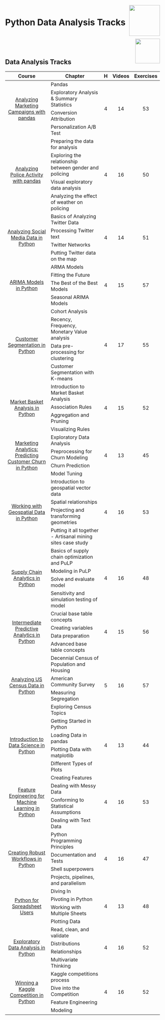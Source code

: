 <img align="right" width="100" src="https://github.com/cs-MohamedAyman/eLearning-Platforms/blob/master/DataCamp-Tracks/org-logos/datacamp.jpg">

# Python Data Analysis Tracks

<br>
<img align="right" width="80" height="80" src="https://github.com/cs-MohamedAyman/eLearning-Platforms/blob/master/DataCamp-Tracks/org-logos/python.jpg">
<br><br>

## Data Analysis Tracks

<table>
    <thead>
        <tr>
            <th width="40%">Course</th>
            <th width="60%">Chapter</th>
            <th>H</th>
            <th>Videos</th>
            <th>Exercises</th>
        </tr>
    </thead>
    <tbody>
            <tr>
                <td rowspan=4 align=center>
<a href="https://learn.datacamp.com/courses/analyzing-marketing-campaigns-with-pandas">Analyzing Marketing Campaigns with pandas</a><br>
                <td align="left">Pandas</td>
                <td rowspan=4 align="center">4</td>
                <td rowspan=4 align="center">14</td>
                <td rowspan=4 align="center">53</td>
                </td>
            </tr>
            <tr>
                <td align="left">Exploratory Analysis & Summary Statistics</td>
            </tr>
            <tr>
                <td align="left">Conversion Attribution</td>
            </tr>
            <tr>
                <td align="left">Personalization A/B Test</td>
            </tr>
            <tr>
                <td rowspan=4 align=center>
<a href="https://learn.datacamp.com/courses/analyzing-police-activity-with-pandas">Analyzing Police Activity with pandas</a><br>
                <td align="left">Preparing the data for analysis</td>
                <td rowspan=4 align="center">4</td>
                <td rowspan=4 align="center">16</td>
                <td rowspan=4 align="center">50</td>
                </td>
            </tr>
            <tr>
                <td align="left">Exploring the relationship between gender and policing</td>
            </tr>
            <tr>
                <td align="left">Visual exploratory data analysis</td>
            </tr>
            <tr>
                <td align="left">Analyzing the effect of weather on policing</td>
            </tr>
            <tr>
                <td rowspan=4 align=center>
<a href="https://learn.datacamp.com/courses/analyzing-social-media-data-in-python">Analyzing Social Media Data in Python</a><br>
                <td align="left">Basics of Analyzing Twitter Data</td>
                <td rowspan=4 align="center">4</td>
                <td rowspan=4 align="center">14</td>
                <td rowspan=4 align="center">51</td>
                </td>
            </tr>
            <tr>
                <td align="left">Processing Twitter text</td>
            </tr>
            <tr>
                <td align="left">Twitter Networks</td>
            </tr>
            <tr>
                <td align="left">Putting Twitter data on the map</td>
            </tr>
            <tr>
                <td rowspan=4 align=center>
<a href="https://learn.datacamp.com/courses/arima-models-in-python">ARIMA Models in Python</a><br>
                <td align="left">ARMA Models</td>
                <td rowspan=4 align="center">4</td>
                <td rowspan=4 align="center">15</td>
                <td rowspan=4 align="center">57</td>
                </td>
            </tr>
            <tr>
                <td align="left">Fitting the Future</td>
            </tr>
            <tr>
                <td align="left">The Best of the Best Models</td>
            </tr>
            <tr>
                <td align="left">Seasonal ARIMA Models</td>
            </tr>
            <tr>
                <td rowspan=4 align=center>
<a href="https://learn.datacamp.com/courses/customer-segmentation-in-python">Customer Segmentation in Python</a><br>
                <td align="left">Cohort Analysis</td>
                <td rowspan=4 align="center">4</td>
                <td rowspan=4 align="center">17</td>
                <td rowspan=4 align="center">55</td>
                </td>
            </tr>
            <tr>
                <td align="left">Recency, Frequency, Monetary Value analysis</td>
            </tr>
            <tr>
                <td align="left">Data pre-processing for clustering</td>
            </tr>
            <tr>
                <td align="left">Customer Segmentation with K-means</td>
            </tr>
            <tr>
                <td rowspan=4 align=center>
<a href="https://learn.datacamp.com/courses/market-basket-analysis-in-python">Market Basket Analysis in Python</a><br>
                <td align="left">Introduction to Market Basket Analysis</td>
                <td rowspan=4 align="center">4</td>
                <td rowspan=4 align="center">15</td>
                <td rowspan=4 align="center">52</td>
                </td>
            </tr>
            <tr>
                <td align="left">Association Rules</td>
            </tr>
            <tr>
                <td align="left">Aggregation and Pruning</td>
            </tr>
            <tr>
                <td align="left">Visualizing Rules</td>
            </tr>
            <tr>
                <td rowspan=4 align=center>
<a href="https://learn.datacamp.com/courses/marketing-analytics-predicting-customer-churn-in-python">Marketing Analytics: Predicting Customer Churn in Python</a><br>
                <td align="left">Exploratory Data Analysis</td>
                <td rowspan=4 align="center">4</td>
                <td rowspan=4 align="center">13</td>
                <td rowspan=4 align="center">45</td>
                </td>
            </tr>
            <tr>
                <td align="left">Preprocessing for Churn Modeling</td>
            </tr>
            <tr>
                <td align="left">Churn Prediction</td>
            </tr>
            <tr>
                <td align="left">Model Tuning</td>
            </tr>
            <tr>
                <td rowspan=4 align=center>
<a href="https://learn.datacamp.com/courses/working-with-geospatial-data-in-python">Working with Geospatial Data in Python</a><br>
                <td align="left">Introduction to geospatial vector data</td>
                <td rowspan=4 align="center">4</td>
                <td rowspan=4 align="center">16</td>
                <td rowspan=4 align="center">53</td>
                </td>
            </tr>
            <tr>
                <td align="left">Spatial relationships</td>
            </tr>
            <tr>
                <td align="left">Projecting and transforming geometries</td>
            </tr>
            <tr>
                <td align="left">Putting it all together - Artisanal mining sites case study</td>
            </tr>
            <tr>
                <td rowspan=4 align=center>
<a href="https://learn.datacamp.com/courses/supply-chain-analytics-in-python">Supply Chain Analytics in Python</a><br>
                <td align="left">Basics of supply chain optimization and PuLP</td>
                <td rowspan=4 align="center">4</td>
                <td rowspan=4 align="center">16</td>
                <td rowspan=4 align="center">48</td>
                </td>
            </tr>
            <tr>
                <td align="left">Modeling in PuLP</td>
            </tr>
            <tr>
                <td align="left">Solve and evaluate model</td>
            </tr>
            <tr>
                <td align="left">Sensitivity and simulation testing of model</td>
            </tr>
            <tr>
                <td rowspan=4 align=center>
<a href="https://learn.datacamp.com/courses/intermediate-predictive-analytics-in-python">Intermediate Predictive Analytics in Python</a><br>
                <td align="left">Crucial base table concepts</td>
                <td rowspan=4 align="center">4</td>
                <td rowspan=4 align="center">15</td>
                <td rowspan=4 align="center">56</td>
                </td>
            </tr>
            <tr>
                <td align="left">Creating variables</td>
            </tr>
            <tr>
                <td align="left">Data preparation</td>
            </tr>
            <tr>
                <td align="left">Advanced base table concepts</td>
            </tr>
            <tr>
                <td rowspan=4 align=center>
<a href="https://learn.datacamp.com/courses/analyzing-us-census-data-in-python">Analyzing US Census Data in Python</a><br>
                <td align="left">Decennial Census of Population and Housing</td>
                <td rowspan=4 align="center">5</td>
                <td rowspan=4 align="center">16</td>
                <td rowspan=4 align="center">57</td>
                </td>
            </tr>
            <tr>
                <td align="left">American Community Survey</td>
            </tr>
            <tr>
                <td align="left">Measuring Segregation</td>
            </tr>
            <tr>
                <td align="left">Exploring Census Topics</td>
            </tr>
            <tr>
                <td rowspan=4 align=center>
<a href="https://learn.datacamp.com/courses/introduction-to-data-science-in-python">Introduction to Data Science in Python</a><br>
                <td align="left">Getting Started in Python</td>
                <td rowspan=4 align="center">4</td>
                <td rowspan=4 align="center">13</td>
                <td rowspan=4 align="center">44</td>
                </td>
            </tr>
            <tr>
                <td align="left">Loading Data in pandas</td>
            </tr>
            <tr>
                <td align="left">Plotting Data with matplotlib</td>
            </tr>
            <tr>
                <td align="left">Different Types of Plots</td>
            </tr>
            <tr>
                <td rowspan=4 align=center>
<a href="https://learn.datacamp.com/courses/feature-engineering-for-machine-learning-in-python">Feature Engineering for Machine Learning in Python</a><br>
                <td align="left">Creating Features</td>
                <td rowspan=4 align="center">4</td>
                <td rowspan=4 align="center">16</td>
                <td rowspan=4 align="center">53</td>
                </td>
            </tr>
            <tr>
                <td align="left">Dealing with Messy Data</td>
            </tr>
            <tr>
                <td align="left">Conforming to Statistical Assumptions</td>
            </tr>
            <tr>
                <td align="left">Dealing with Text Data</td>
            </tr>
            <tr>
                <td rowspan=4 align=center>
<a href="https://learn.datacamp.com/courses/creating-robust-workflows-in-python">Creating Robust Workflows in Python</a><br>
                <td align="left">Python Programming Principles</td>
                <td rowspan=4 align="center">4</td>
                <td rowspan=4 align="center">16</td>
                <td rowspan=4 align="center">47</td>
                </td>
            </tr>
            <tr>
                <td align="left">Documentation and Tests</td>
            </tr>
            <tr>
                <td align="left">Shell superpowers</td>
            </tr>
            <tr>
                <td align="left">Projects, pipelines, and parallelism</td>
            </tr>
            <tr>
                <td rowspan=4 align=center>
<a href="https://learn.datacamp.com/courses/python-for-spreadsheet-users">Python for Spreadsheet Users</a><br>
                <td align="left">Diving In</td>
                <td rowspan=4 align="center">4</td>
                <td rowspan=4 align="center">13</td>
                <td rowspan=4 align="center">48</td>
                </td>
            </tr>
            <tr>
                <td align="left">Pivoting in Python</td>
            </tr>
            <tr>
                <td align="left">Working with Multiple Sheets</td>
            </tr>
            <tr>
                <td align="left">Plotting Data</td>
            </tr>
            <tr>
                <td rowspan=4 align=center>
<a href="https://learn.datacamp.com/courses/exploratory-data-analysis-in-python">Exploratory Data Analysis in Python</a><br>
                <td align="left">Read, clean, and validate</td>
                <td rowspan=4 align="center">4</td>
                <td rowspan=4 align="center">16</td>
                <td rowspan=4 align="center">52</td>
                </td>
            </tr>
            <tr>
                <td align="left">Distributions</td>
            </tr>
            <tr>
                <td align="left">Relationships</td>
            </tr>
            <tr>
                <td align="left">Multivariate Thinking</td>
            </tr>
            <tr>
                <td rowspan=4 align=center>
<a href="https://learn.datacamp.com/courses/winning-a-kaggle-competition-in-python">Winning a Kaggle Competition in Python</a><br>
                <td align="left">Kaggle competitions process</td>
                <td rowspan=4 align="center">4</td>
                <td rowspan=4 align="center">16</td>
                <td rowspan=4 align="center">52</td>
                </td>
            </tr>
            <tr>
                <td align="left">Dive into the Competition</td>
            </tr>
            <tr>
                <td align="left">Feature Engineering</td>
            </tr>
            <tr>
                <td align="left">Modeling</td>
            </tr>
    </tbody>
</table>
